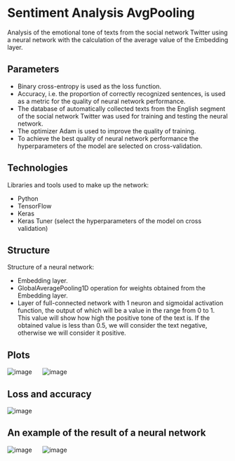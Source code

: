 # Sentiment Analysis AvgPooling

Analysis of the emotional tone of texts from the social network Twitter using a neural network with the calculation of the average value of the Embedding layer.

## Parameters

* Binary cross-entropy is used as the loss function.
* Accuracy, i.e. the proportion of correctly recognized sentences, is used as a metric for the quality of neural network performance.
* The database of automatically collected texts from the English segment of the social network Twitter was used for training and testing the neural network.
* The optimizer Adam is used to improve the quality of training.
* To achieve the best quality of neural network performance the hyperparameters of the model are selected on cross-validation.
	
## Technologies

Libraries and tools used to make up the network:

* Python
* TensorFlow
* Keras
* Keras Tuner (select the hyperparameters of the model on cross validation)

## Structure

Structure of a neural network:

* Embedding layer.
* GlobalAveragePooling1D operation for weights obtained from the Embedding layer.
* Layer of full-connected network with 1 neuron and sigmoidal activation function, the output of which will be a value in the range from 0 to 1. This value will show how high the positive tone of the text is. If the obtained value is less than 0.5, we will consider the text negative, otherwise we will consider it positive.

## Plots

![image](https://user-images.githubusercontent.com/54866075/126513310-c13e72a8-cc18-447a-821c-9151cb6569f0.png)      ![image](https://user-images.githubusercontent.com/54866075/126513376-ecbd2660-c5f6-4125-a3eb-8b1a3f02986d.png)

## Loss and accuracy

![image](https://user-images.githubusercontent.com/54866075/126513807-001a5d0f-2032-4174-926b-b199dfc7090e.png)

## An example of the result of a neural network

![image](https://user-images.githubusercontent.com/54866075/126514154-f9629967-3066-44a2-a4b2-e37b5a2d9811.png)      ![image](https://user-images.githubusercontent.com/54866075/126514186-d424cba3-2350-42c1-aaec-76cc59a72bb4.png)
